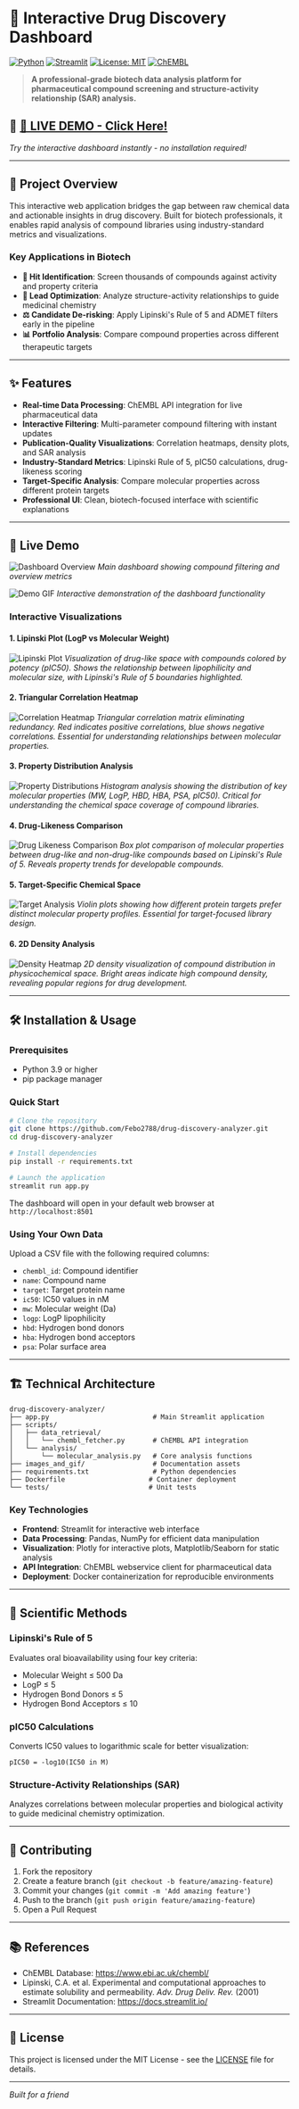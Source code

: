 # 🔬 Interactive Drug Discovery Dashboard

[![Python](https://img.shields.io/badge/Python-3.9%2B-blue.svg)](https://www.python.org/)
[![Streamlit](https://img.shields.io/badge/Streamlit-1.25%2B-red.svg)](https://streamlit.io/)
[![License: MIT](https://img.shields.io/badge/License-MIT-yellow.svg)](https://opensource.org/licenses/MIT)
[![ChEMBL](https://img.shields.io/badge/Data-ChEMBL-green.svg)](https://www.ebi.ac.uk/chembl/)

> **A professional-grade biotech data analysis platform for pharmaceutical compound screening and structure-activity relationship (SAR) analysis.**

## 🌟 **[🚀 LIVE DEMO - Click Here!](https://drug-discovery-analyzer.streamlit.app/)**

*Try the interactive dashboard instantly - no installation required!*

---

## 🎯 Project Overview

This interactive web application bridges the gap between raw chemical data and actionable insights in drug discovery. Built for biotech professionals, it enables rapid analysis of compound libraries using industry-standard metrics and visualizations.

### Key Applications in Biotech
- **🎯 Hit Identification**: Screen thousands of compounds against activity and property criteria
- **🧬 Lead Optimization**: Analyze structure-activity relationships to guide medicinal chemistry
- **⚖️ Candidate De-risking**: Apply Lipinski's Rule of 5 and ADMET filters early in the pipeline
- **📊 Portfolio Analysis**: Compare compound properties across different therapeutic targets

---

## ✨ Features

- **Real-time Data Processing**: ChEMBL API integration for live pharmaceutical data
- **Interactive Filtering**: Multi-parameter compound filtering with instant updates  
- **Publication-Quality Visualizations**: Correlation heatmaps, density plots, and SAR analysis
- **Industry-Standard Metrics**: Lipinski Rule of 5, pIC50 calculations, drug-likeness scoring
- **Target-Specific Analysis**: Compare molecular properties across different protein targets
- **Professional UI**: Clean, biotech-focused interface with scientific explanations

---

## 🚀 Live Demo

![Dashboard Overview](images_and_gif/dashboard_overview.png)
*Main dashboard showing compound filtering and overview metrics*

![Demo GIF](images_and_gif/demo.gif)
*Interactive demonstration of the dashboard functionality*

### Interactive Visualizations

#### 1. Lipinski Plot (LogP vs Molecular Weight)
![Lipinski Plot](images_and_gif/lipinski_plot.png)
*Visualization of drug-like space with compounds colored by potency (pIC50). Shows the relationship between lipophilicity and molecular size, with Lipinski's Rule of 5 boundaries highlighted.*

#### 2. Triangular Correlation Heatmap  
![Correlation Heatmap](images_and_gif/correlation_heatmap.png)
*Triangular correlation matrix eliminating redundancy. Red indicates positive correlations, blue shows negative correlations. Essential for understanding relationships between molecular properties.*

#### 3. Property Distribution Analysis
![Property Distributions](images_and_gif/property_distributions.png)
*Histogram analysis showing the distribution of key molecular properties (MW, LogP, HBD, HBA, PSA, pIC50). Critical for understanding the chemical space coverage of compound libraries.*

#### 4. Drug-Likeness Comparison
![Drug Likeness Comparison](images_and_gif/drug_likeness_comparison.png)
*Box plot comparison of molecular properties between drug-like and non-drug-like compounds based on Lipinski's Rule of 5. Reveals property trends for developable compounds.*

#### 5. Target-Specific Chemical Space
![Target Analysis](images_and_gif/target_analysis.png)
*Violin plots showing how different protein targets prefer distinct molecular property profiles. Essential for target-focused library design.*

#### 6. 2D Density Analysis
![Density Heatmap](images_and_gif/density_heatmap.png)
*2D density visualization of compound distribution in physicochemical space. Bright areas indicate high compound density, revealing popular regions for drug development.*

---

## 🛠️ Installation & Usage

### Prerequisites
- Python 3.9 or higher
- pip package manager

### Quick Start
```bash
# Clone the repository
git clone https://github.com/Febo2788/drug-discovery-analyzer.git
cd drug-discovery-analyzer

# Install dependencies
pip install -r requirements.txt

# Launch the application
streamlit run app.py
```

The dashboard will open in your default web browser at `http://localhost:8501`

### Using Your Own Data
Upload a CSV file with the following required columns:
- `chembl_id`: Compound identifier
- `name`: Compound name
- `target`: Target protein name  
- `ic50`: IC50 values in nM
- `mw`: Molecular weight (Da)
- `logp`: LogP lipophilicity
- `hbd`: Hydrogen bond donors
- `hba`: Hydrogen bond acceptors
- `psa`: Polar surface area

---

## 🏗️ Technical Architecture

```
drug-discovery-analyzer/
├── app.py                          # Main Streamlit application
├── scripts/
│   ├── data_retrieval/
│   │   └── chembl_fetcher.py       # ChEMBL API integration
│   └── analysis/
│       └── molecular_analysis.py   # Core analysis functions
├── images_and_gif/                 # Documentation assets
├── requirements.txt                # Python dependencies
├── Dockerfile                     # Container deployment
└── tests/                         # Unit tests
```

### Key Technologies
- **Frontend**: Streamlit for interactive web interface
- **Data Processing**: Pandas, NumPy for efficient data manipulation  
- **Visualization**: Plotly for interactive plots, Matplotlib/Seaborn for static analysis
- **API Integration**: ChEMBL webservice client for pharmaceutical data
- **Deployment**: Docker containerization for reproducible environments

---

## 🧪 Scientific Methods

### Lipinski's Rule of 5
Evaluates oral bioavailability using four key criteria:
- Molecular Weight ≤ 500 Da
- LogP ≤ 5
- Hydrogen Bond Donors ≤ 5  
- Hydrogen Bond Acceptors ≤ 10

### pIC50 Calculations
Converts IC50 values to logarithmic scale for better visualization:
```
pIC50 = -log10(IC50 in M)
```

### Structure-Activity Relationships (SAR)
Analyzes correlations between molecular properties and biological activity to guide medicinal chemistry optimization.

---

## 🤝 Contributing

1. Fork the repository
2. Create a feature branch (`git checkout -b feature/amazing-feature`)
3. Commit your changes (`git commit -m 'Add amazing feature'`)
4. Push to the branch (`git push origin feature/amazing-feature`)
5. Open a Pull Request

---

## 📚 References

- ChEMBL Database: https://www.ebi.ac.uk/chembl/
- Lipinski, C.A. et al. Experimental and computational approaches to estimate solubility and permeability. *Adv. Drug Deliv. Rev.* (2001)
- Streamlit Documentation: https://docs.streamlit.io/

---

## 📄 License

This project is licensed under the MIT License - see the [LICENSE](LICENSE) file for details.

---

*Built for a friend*
